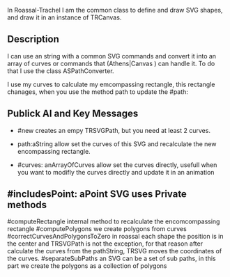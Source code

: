 In Roassal-Trachel I am the common class to define and draw SVG shapes, and draw it in an instance of TRCanvas.

Description
--------------------
I can use an string with a common SVG commands and convert it into an array of curves or commands that (Athens|Canvas ) can handle it. To do that I use the class  ASPathConverter.

I use my curves to calculate my emcompassing rectangle, this rectangle chanages, when you use the method path to update the #path:

Publick AI and Key Messages
--------------------

- #new	creates an empy TRSVGPath, but you need at least 2 curves.

- path:aString 	allow set the curves of this SVG and recalculate the new encompassing rectangle.

 - #curves: anArrayOfCurves	allow set the curves directly, usefull when you want to modifly the curves directly and update it in an animation

#includesPoint: aPoint 	SVG uses 
Private methods
----------------
#computeRectangle	internal method to recalculate the encomcompassing rectangle
#computePolygons	we create polygons from curves
#correctCurvesAndPolygonsToZero	in roassal each shape the position is in the center and TRSVGPath is not the exception, for that reason after calculate the curves from the pathString, TRSVG moves the coordinates of the  curves.
#separateSubPaths	an SVG can be a set of sub paths, in this part we create the polygons as a collection of polygons
